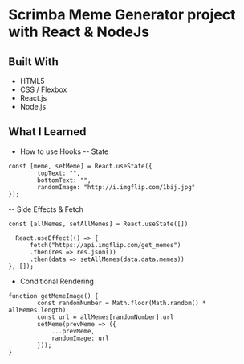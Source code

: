 # Scrimba Meme Generator project with React & NodeJs

## Built With
- HTML5
- CSS / Flexbox
- React.js
- Node.js

## What I Learned
- How to use Hooks 
-- State  
```
const [meme, setMeme] = React.useState({
        topText: "",
        bottomText: "",
        randomImage: "http://i.imgflip.com/1bij.jpg"
});
```
-- Side Effects & Fetch
```
const [allMemes, setAllMemes] = React.useState([])

  React.useEffect(() => {
      fetch("https://api.imgflip.com/get_memes")
      .then(res => res.json())
      .then(data => setAllMemes(data.data.memes))
}, []);
```
- Conditional Rendering  
```
function getMemeImage() {
        const randomNumber = Math.floor(Math.random() * allMemes.length)
        const url = allMemes[randomNumber].url
        setMeme(prevMeme => ({
            ...prevMeme,
            randomImage: url
        }));
}
```

